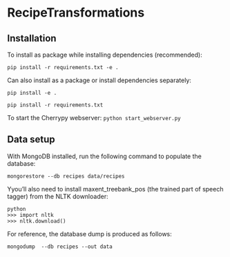 # RecipeTransformations

## Installation

To install as package while installing dependencies (recommended):

```pip install -r requirements.txt -e .```



Can also install as a package or install dependencies separately: 

```pip install -e .```

```pip install -r requirements.txt```


To start the Cherrypy webserver:
```python start_webserver.py```


## Data setup

With MongoDB installed, run the following command to populate the database:
```
mongorestore --db recipes data/recipes
```

Yyou’ll also need to install maxent_treebank_pos (the trained part of speech tagger) from the NLTK downloader:
```
python
>>> import nltk
>>> nltk.download()
```

For reference, the database dump is produced as follows:
```
mongodump  --db recipes --out data
```
